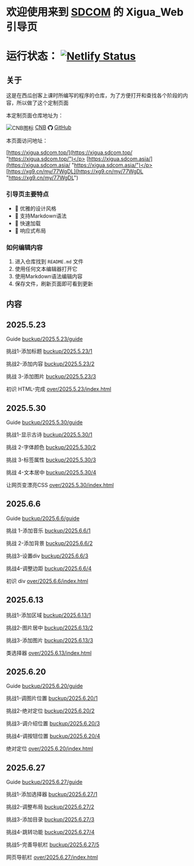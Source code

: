 # 欢迎使用来到 [SDCOM](https://www.sdcom.asia/ "https://www.sdcom.asia/") 的 Xigua_Web 引导页

# 运行状态： [![Netlify Status](https://api.netlify.com/api/v1/badges/a0c117f8-b6b8-42b6-828a-f75095546cad/deploy-status)](https://app.netlify.com/projects/famous-brioche-cac20b/deploys)

## 关于
这是在西瓜创客上课时所编写的程序的仓库，为了方便打开和查找各个阶段的内容，所以做了这个定制页面</p>
本定制页面仓库地址为：</p>
<img src="https://cnb.cool/images/favicon.png" style="height: 1em; vertical-align: middle;" alt="CNB图标"> [CNB](https://cnb.cool/SDCOM_code/xigua/web "https://cnb.cool/SDCOM_code/xigua/web") 
<img src="../../../public/pic/github-favicon.png" style="height: 1em; vertical-align: middle;" alt="GitHub图标"> [GitHub](https://github.com/SDCOM-0415/xigua "https://github.com/SDCOM-0415/xigua") </p>
本页面访问地址：</p>
[https://xigua.sdcom.top/](https://xigua.sdcom.top/ "https://xigua.sdcom.top/")</p>
[https://xigua.sdcom.asia/](https://xigua.sdcom.asia/ "https://xigua.sdcom.asia/")</p>
[https://xg9.cn/my/77WgDL](https://xg9.cn/my/77WgDL "https://xg9.cn/my/77WgDL")

### 引导页主要特点
- 🎨 优雅的设计风格
- 📝 支持Markdown语法
- 🚀 快速加载
- 📱 响应式布局

### 如何编辑内容
1. 进入仓库找到 `README.md` 文件
2. 使用任何文本编辑器打开它
3. 使用Markdown语法编辑内容
4. 保存文件，刷新页面即可看到更新

## 内容
## 2025.5.23
Guide
[buckup/2025.5.23/guide](../../../buckup/2025.5.23/guide/ "buckup/2025.5.23/guide") 

挑战1-添加标题
[buckup/2025.5.23/1](../../../buckup/2025.5.23/1/ "buckup/2025.5.23/1")

挑战2-添加内容
[buckup/2025.5.23/2](../../../buckup/2025.5.23/2/ "buckup/2025.5.23/2")

挑战 3-添加图片
[buckup/2025.5.23/3](../../../buckup/2025.5.23/3/ "buckup/2025.5.23/3")

初识 HTML-完成
[over/2025.5.23/index.html](../../../over/2025.5.23/index.html "over/2025.5.23")

## 2025.5.30
Guide
[buckup/2025.5.30/guide](../../../buckup/2025.5.30/guide/ "buckup/2025.5.30/guide")

挑战1-显示古诗
[buckup/2025.5.30/1](../../../buckup/2025.5.30/1/ "buckup/2025.5.30/1")

挑战 2-字体颜色
[buckup/2025.5.30/2](../../../buckup/2025.5.30/2/ "buckup/2025.5.30/2")

挑战 3-标签属性
[buckup/2025.5.30/3](../../../buckup/2025.5.30/3/ "buckup/2025.5.30/3")

挑战 4-文本居中
[buckup/2025.5.30/4](../../../buckup/2025.5.30/4/ "buckup/2025.5.30/4")

让网页变漂亮CSS
[over/2025.5.30/index.html](../../../over/2025.5.30/index.html "over/2025.5.30/index.html")

## 2025.6.6
Guide
[buckup/2025.6.6/guide](../../../buckup/2025.6.6/guide/ "buckup/2025.6.6/guide") 

挑战 1-添加音乐
[buckup/2025.6.6/1](../../../buckup/2025.6.6/1/ "buckup/2025.6.6/1")

挑战 2-添加背景
[buckup/2025.6.6/2](../../../buckup/2025.6.6/2/ "buckup/2025.6.6/2")

挑战3-设置div
[buckup/2025.6.6/3](../../../buckup/2025.6.6/3/ "buckup/2025.6.6/3")

挑战4-调整边距
[buckup/2025.6.6/4](../../../buckup/2025.6.6/4/ "buckup/2025.6.6/4")

初识 div
[over/2025.6.6/index.html](../../../over/2025.6.6/index.html "over/2025.6.6/index.html")

## 2025.6.13
挑战1-添加区域
[buckup/2025.6.13/1](../../../buckup/2025.6.13/1/ "buckup/2025.6.13/1")

挑战2-图片居中
[buckup/2025.6.13/2](../../../buckup/2025.6.13/2/ "buckup/2025.6.13/2")

挑战3-添加图片
[buckup/2025.6.13/3](../../../buckup/2025.6.13/3/ "buckup/2025.6.13/3")

类选择器
[over/2025.6.13/index.html](../../../over/2025.6.13/index.html "over/2025.6.13/index.html")

## 2025.6.20
Guide
[buckup/2025.6.20/guide](../../../buckup/2025.6.20/guide/ "buckup/2025.6.20/guide")

挑战1-调图片位置
[buckup/2025.6.20/1](../../../buckup/2025.6.20/1/ "buckup/2025.6.20/1")

挑战2-绝对定位
[buckup/2025.6.20/2](../../../buckup/2025.6.20/2/ "buckup/2025.6.20/2")

挑战3-调介绍位置
[buckup/2025.6.20/3](../../../buckup/2025.6.20/3/ "buckup/2025.6.20/3")

挑战4-调按钮位置
[buckup/2025.6.20/4](../../../buckup/2025.6.20/4/ "buckup/2025.6.20/4")

绝对定位
[over/2025.6.20/index.html](../../../over/2025.6.20/index.html "over/2025.6.20/index.html")

## 2025.6.27
Guide
[buckup/2025.6.27/guide](../../../buckup/2025.6.27/guide/ "buckup/2025.6.27/guide")

挑战1-添加选择器
[buckup/2025.6.27/1](../../../buckup/2025.6.27/1/ "buckup/2025.6.27/1")

挑战2-调整布局
[buckup/2025.6.27/2](../../../buckup/2025.6.27/2/ "buckup/2025.6.27/2")

挑战3-添加目录
[buckup/2025.6.27/3](../../../buckup/2025.6.27/3/ "buckup/2025.6.27/3")

挑战4-跳转功能
[buckup/2025.6.27/4](../../../buckup/2025.6.27/4/ "buckup/2025.6.27/4")

挑战5-完善导航栏
[buckup/2025.6.27/5](../../../buckup/2025.6.27/5/ "buckup/2025.6.27/5")

网页导航栏
[over/2025.6.27/index.html](../../../over/2025.6.27/index.html "over/2025.6.27/index.html")
